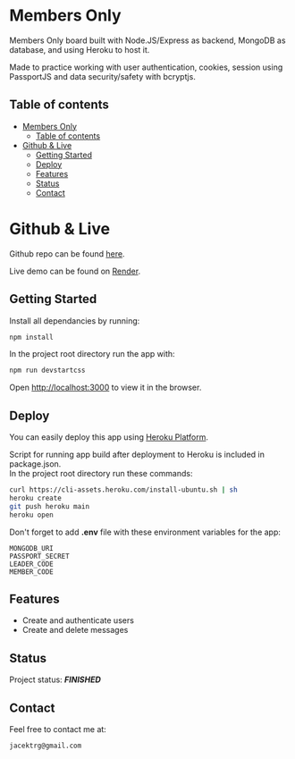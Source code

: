 # Members Only

Members Only board built with Node.JS/Express as backend, MongoDB as database, and using Heroku to host it.

Made to practice working with user authentication, cookies, session using PassportJS and data security/safety with bcryptjs.

## Table of contents

- [Members Only](#members-only)
  - [Table of contents](#table-of-contents)
- [Github \& Live](#github--live)
  - [Getting Started](#getting-started)
  - [Deploy](#deploy)
  - [Features](#features)
  - [Status](#status)
  - [Contact](#contact)

# Github & Live

Github repo can be found [here](https://github.com/gizinski-jacek/members-only).

Live demo can be found on [Render](https://members-only-2nbs.onrender.com).

## Getting Started

Install all dependancies by running:

```bash
npm install
```

In the project root directory run the app with:

```bash
npm run devstartcss
```

Open [http://localhost:3000](http://localhost:3000) to view it in the browser.

## Deploy

You can easily deploy this app using [Heroku Platform](https://devcenter.heroku.com/articles/git).

Script for running app build after deployment to Heroku is included in package.json.\
In the project root directory run these commands:

```bash
curl https://cli-assets.heroku.com/install-ubuntu.sh | sh
heroku create
git push heroku main
heroku open
```

Don't forget to add **.env** file with these environment variables for the app:

```
MONGODB_URI
PASSPORT_SECRET
LEADER_CODE
MEMBER_CODE
```

## Features

- Create and authenticate users
- Create and delete messages

## Status

Project status: **_FINISHED_**

## Contact

Feel free to contact me at:

```
jacektrg@gmail.com
```
